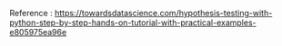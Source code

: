 Reference : https://towardsdatascience.com/hypothesis-testing-with-python-step-by-step-hands-on-tutorial-with-practical-examples-e805975ea96e
